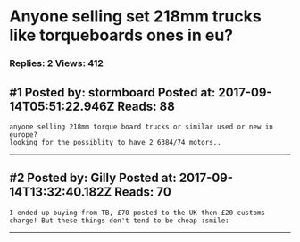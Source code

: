 # Anyone selling set 218mm trucks like torqueboards ones in eu?

### Replies: 2 Views: 412

## \#1 Posted by: stormboard Posted at: 2017-09-14T05:51:22.946Z Reads: 88

```
anyone selling 218mm torque board trucks or similar used or new in europe?
looking for the possiblity to have 2 6384/74 motors..
```

---
## \#2 Posted by: Gilly Posted at: 2017-09-14T13:32:40.182Z Reads: 70

```
I ended up buying from TB, £70 posted to the UK then £20 customs charge! But these things don't tend to be cheap :smile:
```

---
